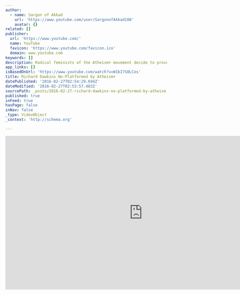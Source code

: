 ```yaml
---
author:
  - name: Sargon of Akkad
    url: 'https://www.youtube.com/user/SargonofAkkad100'
    avatar: {}
related: []
publisher:
  url: 'https://www.youtube.com/'
  name: YouTube
  favicon: 'https://www.youtube.com/favicon.ico'
  domain: www.youtube.com
keywords: []
description: Radical feminists of the Atheism+ movement decide to prove how pro-free speech they are by bullying Professor Richard Dawkins into silence.
app_links: []
isBasedOnUrl: 'https://www.youtube.com/watch?v=W1bI7S0LCos'
title: Richard Dawkins No-Platformed by Atheism+
datePublished: '2016-02-27T02:54:29.694Z'
dateModified: '2016-02-27T02:53:57.483Z'
sourcePath: _posts/2016-02-27-richard-dawkins-no-platformed-by-atheism.md
published: true
inFeed: true
hasPage: false
inNav: false
_type: VideoObject
_context: 'http://schema.org'

---
```

<iframe src="https://cdn.embedly.com/widgets/media.html?src=https%3A%2F%2Fwww.youtube.com%2Fembed%2FW1bI7S0LCos%3Ffeature%3Doembed&amp;url=https%3A%2F%2Fwww.youtube.com%2Fwatch%3Fv%3DW1bI7S0LCos&amp;image=https%3A%2F%2Fi.ytimg.com%2Fvi%2FW1bI7S0LCos%2Fhqdefault.jpg&amp;key=b7d04c9b404c499eba89ee7072e1c4f7&amp;type=text%2Fhtml&amp;schema=youtube" width="854" height="480" scrolling="no" frameborder="0" allowfullscreen="allowfullscreen" style=""></iframe>